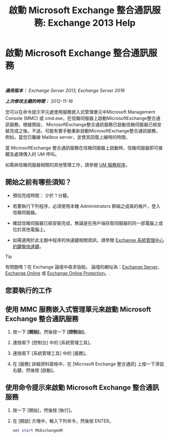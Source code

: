 ﻿---
title: '啟動 Microsoft Exchange 整合通訊服務: Exchange 2013 Help'
TOCTitle: 啟動 Microsoft Exchange 整合通訊服務
ms:assetid: b54008e6-172e-4435-8516-57cff740e89c
ms:mtpsurl: https://technet.microsoft.com/zh-tw/library/Bb124330(v=EXCHG.150)
ms:contentKeyID: 50554054
ms.date: 05/21/2018
mtps_version: v=EXCHG.150
ms.translationtype: MT
---

# 啟動 Microsoft Exchange 整合通訊服務

 

_**適用版本：** Exchange Server 2013, Exchange Server 2016_

_**上次修改主題的時間：** 2012-11-16_

您可以在命令提示字元處使用服務嵌入式管理單元中Microsoft Management Console (MMC) 或 cmd.exe，在信箱伺服器上啟動MicrosoftExchange整合通訊服務。根據預設， MicrosoftExchange整合通訊服務已啟動信箱伺服器已經安裝完成之後。不過，可能有要手動重新啟動MicrosoftExchange整合通訊服務，例如，當您已離線 Mailbox server，並使其回復上線時的時間。

當 MicrosoftExchange 整合通訊服務在信箱伺服器上啟動時，信箱伺服器即可接聽及處理傳入的 UM 呼叫。

如需與信箱伺服器相關的其他管理工作，請參閱 [UM 服務程序](um-services-procedures-exchange-2013-help.md)。

## 開始之前有哪些須知？

  - 預估完成時間： 少於 1 分鐘。

  - 若要執行下列程序，必須使用本機 Administrators 群組之成員的帳戶，登入信箱伺服器。

  - 確認信箱伺服器已經安裝完成，無論是在用戶端存取伺服器的同一部電腦上或位於其他電腦上。

  - 如需適用於此主題中程序的快速鍵相關資訊，請參閱 [Exchange 系統管理中心的鍵盤快速鍵](keyboard-shortcuts-in-the-exchange-admin-center-exchange-online-protection-help.md)。


> [!TIP]  
> 有問題嗎？在 Exchange 論壇中尋求協助。 論壇的網址為：<a href="https://go.microsoft.com/fwlink/p/?linkid=60612">Exchange Server</a>、 <a href="https://go.microsoft.com/fwlink/p/?linkid=267542">Exchange Online</a> 或 <a href="https://go.microsoft.com/fwlink/p/?linkid=285351">Exchange Online Protection</a>。.




## 您要執行的工作

## 使用 MMC 服務嵌入式管理單元來啟動 Microsoft Exchange 整合通訊服務

1.  按一下 **\[開始\]**，然後按一下 **\[控制台\]**。

2.  連按兩下 \[控制台\] 中的 \[系統管理工具\]。

3.  連按兩下 \[系統管理工具\] 中的 \[服務\]。

4.  在 \[服務\] 詳細資料窗格中，在 \[Microsoft Exchange 整合通訊\] 上按一下滑鼠右鍵，然後按 \[啟動\]。

## 使用命令提示來啟動 Microsoft Exchange 整合通訊服務

1.  按一下 \[開始\]，然後按 \[執行\]。

2.  在 \[開啟\] 方塊中，輸入下列命令，然後按 ENTER。
    
    ```powershell
    net start MSExchangeUM
    ```

